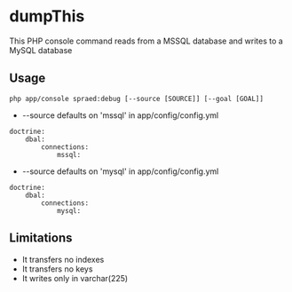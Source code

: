 # dumpThis
This PHP console command reads from a MSSQL database and writes to a MySQL database

## Usage
```
php app/console spraed:debug [--source [SOURCE]] [--goal [GOAL]]
```

* --source defaults on 'mssql' in app/config/config.yml
```
doctrine:
    dbal:
        connections:
            mssql:
```

* --source defaults on 'mysql' in app/config/config.yml
```
doctrine:
    dbal:
        connections:
            mysql:
```

## Limitations
* It transfers no indexes
* It transfers no keys
* It writes only in varchar(225)
